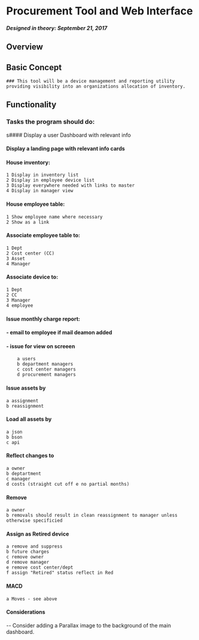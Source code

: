# Procurement Tool and Web Interface

##### Designed in theory: September 21, 2017
## Overview
## Basic Concept
    ### This tool will be a device management and reporting utility providing visibility into an organizations allocation of inventory.
## Functionality

### Tasks the program should do:
s#### Display a user Dashboard with relevant info
#### Display a landing page with relevant info cards
#### House inventory:
    1 Display in inventory list
    2 Display in employee device list
    3 Display everywhere needed with links to master
    4 Display in manager view
#### House employee table:
    1 Show employee name where necessary
    2 Show as a link
#### Associate employee table to:
    1 Dept
    2 Cost center (CC)
    3 Asset
    4 Manager
#### Associate device to:
    1 Dept
    2 CC
    3 Manager
    4 employee

#### Issue monthly charge report:
#### - email to employee if mail deamon added
#### - issue for view on screeen
        a users
        b department managers
        c cost center managers
        d procurement managers

#### Issue assets by 
    a assignment 
    b reassignment

#### Load all assets by 
    a json
    b bson
    c api

#### Reflect changes to
    a owner
    b deptartment
    c manager
    d costs (straight cut off e no partial months)

#### Remove 
    a owner
    b removals should result in clean reassignment to manager unless otherwise specificied

#### Assign as Retired device    
    a remove and suppress 
    b future charges
    c remove owner
    d remove manager
    e remove cost center/dept
    f assign "Retired" status reflect in Red

#### MACD
    a Moves - see above

#### Considerations
-- Consider adding a Parallax image to the background of the main dashboard.
